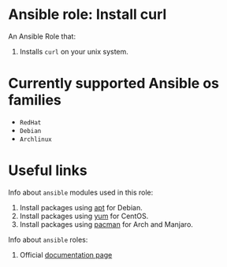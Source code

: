 # Ansible role: Install curl

An Ansible Role that:
1. Installs `curl` on your unix system.

# Currently supported Ansible os families

- `RedHat`
- `Debian`
- `Archlinux`

# Useful links

Info about `ansible` modules used in this role:
1. Install packages using [apt](https://docs.ansible.com/ansible/latest/modules/apt_module.html) for Debian.
2. Install packages using [yum](https://docs.ansible.com/ansible/latest/modules/yum_module.html) for CentOS.
3. Install packages using [pacman](https://docs.ansible.com/ansible/latest/modules/pacman_module.html) for Arch and Manjaro.

Info about `ansible` roles:
1. Official [documentation page](https://docs.ansible.com/ansible/latest/user_guide/playbooks_reuse_roles.html)
